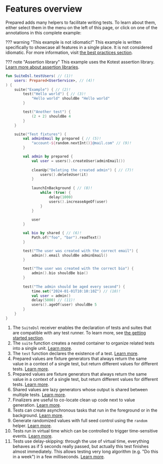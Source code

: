 # Features overview

Prepared adds many helpers to facilitate writing tests. To learn about them, either select them in the menu on the left of this page, or click on one of the annotations in this complete example:

??? warning "This example is not idiomatic!"
    This example is written specifically to showcase all features in a single place. It is not considered idiomatic.
    For more information, visit [the best practices section](../practices/index).

??? note "Assertion library"
    This example uses the Kotest assertion library.
    [Learn more about assertion libraries](../tutorials/index.md#assertion-libraries).

```kotlin
fun SuiteDsl.testUsers( // (1)!
    users: Prepared<UserService>, // (4)!
) {
    suite("Example") { // (2)!
        test("Hello world") { // (3)!
            "Hello world" shouldBe "Hello world"
        }

        test("Another test") {
            (2 + 2) shouldBe 4
        }
    }

    suite("Test fixtures") {
        val adminEmail by prepared { // (5)!
            "account-${random.nextInt()}@mail.com" // (9)!
        }

        val admin by prepared {
            val user = users().createUser(adminEmail())
            
            cleanUp("Deleting the created admin") { // (7)! 
                users().deleteUser(it) 
            }
            
            launchInBackground { // (8)!
                while (true) {
                    delay(1000)
                    users().increaseAgeOf(user)
                }
            }
            
            user
        }

        val bio by shared { // (6)!
            Path.of("foo", "bar").readText()
        }

        test("The user was created with the correct email") {
            admin().email shouldBe adminEmail()
        }

        test("The user was created with the correct bio") {
            admin().bio shouldBe bio()
        }
        
        test("The admin should be aged every second") { 
            time.set("2024-01-01T10:10:10Z") // (10)!
            val user = admin()
            delay(5000) // (11)!
            users().ageOf(user) shouldBe 5
        }
    }
}
```

1.  The `SuiteDsl` receiver enables the declaration of tests and suites that are compatible with any test runner.
    To learn more, see [the getting started section](../tutorials/index#test-runners).
2.  The `suite` function creates a nested container to organize related tests into a single unit.
    [Learn more](https://opensavvy.gitlab.io/groundwork/prepared/api-docs/suite/opensavvy.prepared.suite/-suite-dsl/suite.html).
3.  The `test` function declares the existence of a test.
    [Learn more](https://opensavvy.gitlab.io/groundwork/prepared/api-docs/suite/opensavvy.prepared.suite/-suite-dsl/test.html).
4.  Prepared values are fixture generators that always return the same value in a context of a single test, but return different values for different tests.
    [Learn more](prepared-values.md).
5.  Prepared values are fixture generators that always return the same value in a context of a single test, but return different values for different tests.
    [Learn more](prepared-values.md).
6.  Shared values are lazy generators whose output is shared between multiple tests.
    [Learn more](shared-values.md).
7.  Finalizers are useful to co-locate clean up code next to value generation.
    [Learn more](finalizers.md).
8.  Tests can create asynchronous tasks that run in the foreground or in the background.
    [Learn more](async.md).
9.  Generate randomized values with full seed control using the `random` helper.
    [Learn more](random.md).
10. Tests run in virtual time which can be controlled to trigger time-sensitive events.
    [Learn more](time.md).
11. Tests use delay-skipping: through the use of virtual time, everything behaves as if 5 seconds really passed, but actually this test finishes almost immediately. This allows testing very long algorithm (e.g. "Do this in a week") in a few milliseconds.
    [Learn more](time.md).
